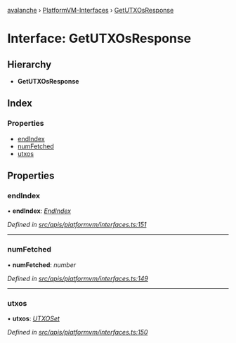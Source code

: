[avalanche](../README.md) › [PlatformVM-Interfaces](../modules/platformvm_interfaces.md) › [GetUTXOsResponse](platformvm_interfaces.getutxosresponse.md)

# Interface: GetUTXOsResponse

## Hierarchy

* **GetUTXOsResponse**

## Index

### Properties

* [endIndex](platformvm_interfaces.getutxosresponse.md#endindex)
* [numFetched](platformvm_interfaces.getutxosresponse.md#numfetched)
* [utxos](platformvm_interfaces.getutxosresponse.md#utxos)

## Properties

###  endIndex

• **endIndex**: *[EndIndex](platformvm_interfaces.endindex.md)*

*Defined in [src/apis/platformvm/interfaces.ts:151](https://github.com/ava-labs/avalanchejs/blob/4e59193/src/apis/platformvm/interfaces.ts#L151)*

___

###  numFetched

• **numFetched**: *number*

*Defined in [src/apis/platformvm/interfaces.ts:149](https://github.com/ava-labs/avalanchejs/blob/4e59193/src/apis/platformvm/interfaces.ts#L149)*

___

###  utxos

• **utxos**: *[UTXOSet](../classes/api_platformvm_utxos.utxoset.md)*

*Defined in [src/apis/platformvm/interfaces.ts:150](https://github.com/ava-labs/avalanchejs/blob/4e59193/src/apis/platformvm/interfaces.ts#L150)*
